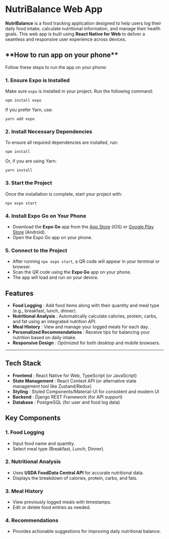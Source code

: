 # **NutriBalance Web App**

**NutriBalance** is a food tracking application designed to help users log their daily food intake, calculate nutritional information, and manage their health goals. This web app is built using **React Native for Web** to deliver a seamless and responsive user experience across devices.

## \***\*How to run app on your phone\*\***

Follow these steps to run the app on your phone:

### 1. Ensure Expo is Installed

Make sure `expo` is installed in your project. Run the following command:

```
npm install expo
```

If you prefer Yarn, use:

```
yarn add expo
```

### 2. Install Necessary Dependencies

To ensure all required dependencies are installed, run:

```
npm install
```

Or, if you are using Yarn:

```
yarn install
```

### 3. Start the Project

Once the installation is complete, start your project with:

```
npx expo start
```

### 4. Install Expo Go on Your Phone

- Download the **Expo Go** app from the [App Store](https://apps.apple.com/) (iOS) or [Google Play Store](https://play.google.com/) (Android).
- Open the Expo Go app on your phone.

### 5. Connect to the Project

- After running `npx expo start`, a QR code will appear in your terminal or browser.
- Scan the QR code using the **Expo Go** app on your phone.
- The app will load and run on your device.

## **Features**

- **Food Logging** : Add food items along with their quantity and meal type (e.g., breakfast, lunch, dinner).
- **Nutritional Analysis** : Automatically calculate calories, protein, carbs, and fat using an integrated nutrition API.
- **Meal History** : View and manage your logged meals for each day.
- **Personalized Recommendations** : Receive tips for balancing your nutrition based on daily intake.
- **Responsive Design** : Optimized for both desktop and mobile browsers.

---

## **Tech Stack**

- **Frontend** : React Native for Web, TypeScript (or JavaScript)
- **State Management** : React Context API (or alternative state management tool like Zustand/Redux)
- **Styling** : Styled Components/Material-UI for consistent and modern UI
- **Backend** : Django REST Framework (for API support)
- **Database** : PostgreSQL (for user and food log data)

## **Key Components**

### **1. Food Logging**

- Input food name and quantity.
- Select meal type (Breakfast, Lunch, Dinner).

### **2. Nutritional Analysis**

- Uses **USDA FoodData Central API** for accurate nutritional data.
- Displays the breakdown of calories, protein, carbs, and fats.

### **3. Meal History**

- View previously logged meals with timestamps.
- Edit or delete food entries as needed.

### **4. Recommendations**

- Provides actionable suggestions for improving daily nutritional balance.
